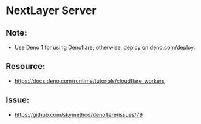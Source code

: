 # NextLayer Server

## Note:
- Use Deno 1 for using Denoflare; otherwise, deploy on deno.com/deploy.

## Resource:

- https://docs.deno.com/runtime/tutorials/cloudflare_workers

## Issue:

- https://github.com/skymethod/denoflare/issues/79